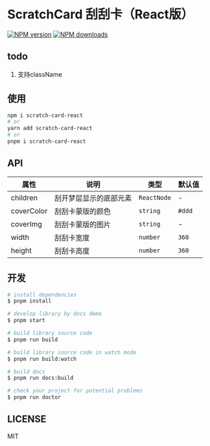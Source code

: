 # ScratchCard 刮刮卡（React版）

[![NPM version](https://img.shields.io/npm/v/scratch-card-react.svg?style=flat)](https://npmjs.org/package/scratch-card-react)
[![NPM downloads](http://img.shields.io/npm/dm/scratch-card-react.svg?style=flat)](https://npmjs.org/package/scratch-card-react)

## todo

1. 支持className

## 使用

```bash
npm i scratch-card-react
# or
yarn add scratch-card-react
# or
pnpm i scratch-card-react
```

## API

| 属性       | 说明                   | 类型        | 默认值 |
| ---------- | ---------------------- | ----------- | ------ |
| children   | 刮开梦层显示的底部元素 | `ReactNode` | -      |
| coverColor | 刮刮卡蒙版的颜色       | `string`    | `#ddd` |
| coverImg   | 刮刮卡蒙版的图片       | `string`    | -      |
| width      | 刮刮卡宽度             | `number`    | `360`  |
| height     | 刮刮卡高度             | `number`    | `360`  |

## 开发

```bash
# install dependencies
$ pnpm install

# develop library by docs demo
$ pnpm start

# build library source code
$ pnpm run build

# build library source code in watch mode
$ pnpm run build:watch

# build docs
$ pnpm run docs:build

# check your project for potential problems
$ pnpm run doctor
```

## LICENSE

MIT

